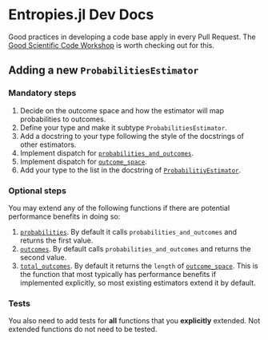 # Entropies.jl Dev Docs

Good practices in developing a code base apply in every Pull Request. The [Good Scientific Code Workshop](https://github.com/JuliaDynamics/GoodScientificCodeWorkshop) is worth checking out for this.

## Adding a new `ProbabilitiesEstimator`

### Mandatory steps
1. Decide on the outcome space and how the estimator will map probabilities to outcomes.
2. Define your type and make it subtype `ProbabilitiesEstimator`.
3. Add a docstring to your type following the style of the docstrings of other estimators.
4. Implement dispatch for [`probabilities_and_outcomes`](@ref).
5. Implement dispatch for [`outcome_space`](@ref).
6. Add your type to the list in the docstring of [`ProbabilitiyEstimator`](@ref).

### Optional steps
You may extend any of the following functions if there are potential performance benefits in doing so:

1. [`probabilities`](@ref). By default it calls `probabilities_and_outcomes` and returns the first value.
2. [`outcomes`](@ref). By default calls `probabilities_and_outcomes` and returns the second value.
3.  [`total_outcomes`](@ref). By default it returns the `length` of [`outcome_space`](@ref). This is the function that most typically has performance benefits if implemented explicitly, so most existing estimators extend it by default.

### Tests
You also need to add tests for **all** functions that you **explicitly** extended.
Not extended functions do not need to be tested.